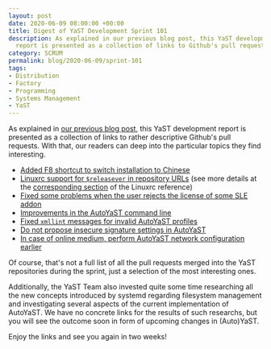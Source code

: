```yaml
---
layout: post
date: 2020-06-09 08:00:00 +00:00
title: Digest of YaST Development Sprint 101
description: As explained in our previous blog post, this YaST development
  report is presented as a collection of links to Github's pull requests
category: SCRUM
permalink: blog/2020-06-09/sprint-101
tags:
- Distribution
- Factory
- Programming
- Systems Management
- YaST
---
```


As explained in [our previous blog
post]({{site.baseurl}}/blog/2020-05-29/sprint-99-100), this YaST development
report is presented as a collection of links to rather descriptive Github's
pull requests. With that, our readers can deep into the particular topics they
find interesting.

- [Added F8 shortcut to switch installation to
  Chinese](https://github.com/openSUSE/gfxboot/pull/46)
- [Linuxrc support for `$releasever` in repository
  URLs](https://github.com/openSUSE/linuxrc/pull/224) (see more details at the
  [corresponding section](https://en.opensuse.org/SDB:Linuxrc#Parameter_Reference)
  of the Linuxrc reference)
- [Fixed some problems when the user rejects the license of some SLE
  addon](https://github.com/yast/yast-registration/pull/494)
- [Improvements in the AutoYaST command
  line](https://github.com/yast/yast-autoinstallation/pull/622)
- [Fixed `xmllint` messages for invalid AutoYaST
  profiles](https://github.com/yast/yast-schema/pull/77)
- [Do not propose insecure signature settings in
  AutoYaST](https://github.com/yast/yast-autoinstallation/pull/618)
- [In case of online medium, perform AutoYaST network configuration
  earlier](https://github.com/yast/yast-autoinstallation/pull/617)

Of course, that's not a full list of all the pull requests merged into the YaST
repositories during the sprint, just a selection of the most interesting ones.

Additionally, the YaST Team also invested quite some time researching all
the new concepts introduced by systemd regarding filesystem management and
investigating several aspects of the current implementation of AutoYaST. We
have no concrete links for the results of such researchs, but you will see the
outcome soon in form of upcoming changes in (Auto)YaST.

Enjoy the links and see you again in two weeks!

